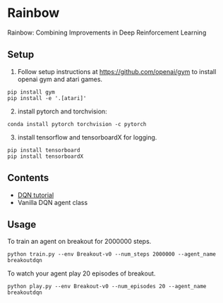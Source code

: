 # Rainbow
Rainbow: Combining Improvements in Deep Reinforcement Learning

## Setup

1. Follow setup instructions at https://github.com/openai/gym to install openai gym and atari games.
```
pip install gym
pip install -e '.[atari]'
```

2. install pytorch and torchvision:
```
conda install pytorch torchvision -c pytorch
```

3. install tensorflow and tensorboardX for logging.
```
pip install tensorboard
pip install tensorboardX
```

## Contents
- [DQN tutorial](https://github.com/A-Jacobson/rainbow/blob/master/Minimal_DQN.ipynb)
- Vanilla DQN agent class

## Usage
To train an agent on breakout for 2000000 steps.
```
python train.py --env Breakout-v0 --num_steps 2000000 --agent_name breakoutdqn
```

To watch your agent play 20 episodes of breakout.
```
python play.py --env Breakout-v0 --num_episodes 20 --agent_name breakoutdqn
```

